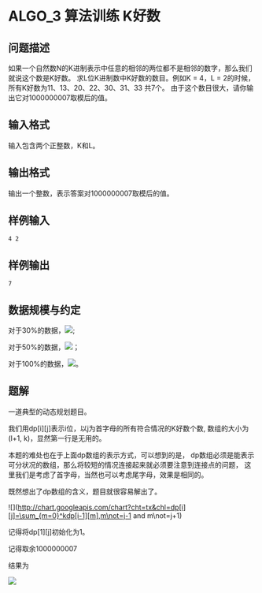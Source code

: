 # ALGO_3 算法训练 K好数 

## 问题描述

如果一个自然数N的K进制表示中任意的相邻的两位都不是相邻的数字，那么我们就说这个数是K好数。
求L位K进制数中K好数的数目。例如K = 4，L = 2的时候，所有K好数为11、13、20、22、30、31、33 共7个。
由于这个数目很大，请你输出它对1000000007取模后的值。

## 输入格式

输入包含两个正整数，K和L。

## 输出格式

输出一个整数，表示答案对1000000007取模后的值。

## 样例输入

```
4 2
```

## 样例输出

```
7
```

## 数据规模与约定

对于30%的数据，![](http://chart.googleapis.com/chart?cht=tx&chl=B^L\leq1e6);

对于50%的数据，![](http://chart.googleapis.com/chart?cht=tx&chl=K\leq16,L\leq10)；

对于100%的数据，![](http://chart.googleapis.com/chart?cht=tx&chl=1\leqK,L\leq100)。

## 题解

一道典型的动态规划题目。

我们用dp[i][j]表示i位，以j为首字母的所有符合情况的K好数个数,
数组的大小为(l+1, k)，显然第一行是无用的。

本题的难处也在于上面dp数组的表示方式，可以想到的是，
dp数组必须是能表示可分状况的数组，那么将较短的情况连接起来就必须要注意到连接点的问题，
这里我们是考虑了首字母，当然也可以考虑尾字母，效果是相同的。

既然想出了dp数组的含义，题目就很容易解出了。

![](http://chart.googleapis.com/chart?cht=tx&chl=dp[i][j]=\sum_{m=0}^kdp[i-1][m],m\not=j-1 and m\not=j+1)

记得将dp[1][j]初始化为1。

记得取余1000000007

结果为

![](http://chart.googleapis.com/chart?cht=tx&chl=\begin{equation*}result=\sum_{j=1}^kdp[l][j]\end{equation*})
